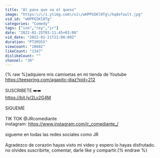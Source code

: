 ```yaml
---
title: "Al paso que va el queso"
image: "https:\/\/i.ytimg.com\/vi\/wHPPG5Kl0Tg\/hqdefault.jpg"
vid_id: "wHPPG5Kl0Tg"
categories: "Comedy"
tags: ["inn","rey","jr"]
date: "2022-01-25T03:11:45+03:00"
vid_date: "2022-01-21T21:00:09Z"
duration: "PT2M35S"
viewcount: "28682"
likeCount: "1347"
dislikeCount: ""
channel: "JR"
---
```

{% raw %}adquiere mis camisetas en mi tienda de Youtube<br /><a rel="nofollow" target="blank" href="https://teespring.com/agapito-diaz?pid=212">https://teespring.com/agapito-diaz?pid=212</a><br /><br />SUSCRIBETE ➡️➡️ <br /><a rel="nofollow" target="blank" href="https://bit.ly/2Lv2G4M">https://bit.ly/2Lv2G4M</a><br /><br />SIGUEME<br /><br />TIK TOK @JRcomediante<br />instagram: <a rel="nofollow" target="blank" href="https://www.instagram.com/jr_comediante_/">https://www.instagram.com/jr_comediante_/</a><br /><br />sigueme en todas las redes sociales como JR <br /><br />Agradezco de corazón hayas visto mi video y espero lo hayas disfrutado. no olvides suscribirte, comentar, darle like y compartir.{% endraw %}

